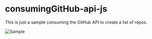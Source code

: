 # consumingGitHub-api-js
This is just a sample consuming the GitHub API to create a list of repos.

![Sample](https://i.imgur.com/Nx2JPZQ.png)
